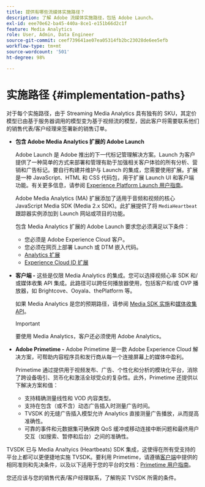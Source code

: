 ```yaml
---
title: 提供有哪些流媒体实施路径？
description: 了解 Adobe 流媒体实施路径，包括 Adobe Launch。
exl-id: eee70e62-ba45-440a-8ce1-e151b66d2c1f
feature: Media Analytics
role: User, Admin, Data Engineer
source-git-commit: ceef739641ae07ea05314fb2bc23028de6ee5efb
workflow-type: tm+mt
source-wordcount: '501'
ht-degree: 98%

---
```


# 实施路径 {#implementation-paths}

对于每个实施路径，由于 Streaming Media Analytics 具有独有的 SKU，其定价模型已由基于服务器调用的模型变为基于视频流的模型，因此客户将需要联系他们的销售代表/客户经理来签署新的销售订单。

* **包含 Adobe Media Analytics 扩展的 Adobe Launch**

   Adobe Launch 是 Adobe 推出的下一代标记管理解决方案。Launch 为客户提供了一种简单的方式来部署和管理有助于加强相关客户体验的所有分析、营销和广告标记。要自行构建并维护与 Launch 的集成，您需要使用扩展。扩展是一种 JavaScript、HTML 和 CSS 代码包，用于扩展 Launch UI 和客户端功能。有关更多信息，请参阅 [Experience Platform Launch 用户指南](https://experienceleague.adobe.com/docs/experience-platform/tags/home.html?lang=zh-Hans)。

   Adobe Media Analytics (MA) 扩展添加了适用于音频和视频的核心 JavaScript Media SDK (Media 2.x SDK)。此扩展提供了将 `MediaHeartbeat` 跟踪器实例添加到 Launch 网站或项目的功能。

   包含 Media Analytics 扩展的 Adobe Launch 要求您必须满足以下条件：
   * 您必须是 Adobe Experience Cloud 客户。
   * 您必须在网页上部署 Launch 或 DTM 嵌入代码。
   * [Analytics 扩展](https://experienceleague.adobe.com/docs/experience-platform/tags/extensions/adobe/analytics/overview.html?lang=zh-Hans)
   * [Experience Cloud ID 扩展](https://experienceleague.adobe.com/docs/experience-platform/tags/extensions/adobe/id-service/overview.html)


* **客户端 -** 这些是仅限 Media Analytics 的集成。您可以选择视频心率 SDK 和/或媒体收集 API 集成。此路径可以跨任何播放器使用，包括客户和/或 OVP 播放器，如 Brightcove、Ooyala、thePlatform 等。

   如果 Media Analytics 是您的预期路径，请参阅 [Media SDK 实施](/help/sdk-implement/setup/setup-overview.md)和[媒体收集 API](/help/media-collection-api/mc-api-overview.md)。

   >[!IMPORTANT]
   >
   >要使用 Media Analytics，客户还必须使用 Adobe Analytics。

* **Adobe Primetime -** Adobe Primetime 是一款 Adobe Experience Cloud 解决方案，可帮助内容程序员和发行商从每一个连接屏幕上的媒体中盈利。

   Primetime 通过提供用于视频发布、广告、个性化和分析的模块化平台，消除了跨设备吸引、货币化和激活全球受众的复杂性。此外，Primetime 还提供以下解决方案和值：

   * 支持精确测量线性和 VOD 内容类型。
   * 支持在包含（或不含）动态广告插入时测量广告时间。
   * TVSDK 的无缝广告插入模型允许 Analytics 直接测量广告播放，从而提高准确性。
   * 可靠的事件和元数据集可确保跨 QoS 缓冲或移动连接中断问题和最终用户交互（如搜索、暂停和后台）之间的准确性。

<!--
   * Integrated support for Nielsen DTVR (linear) with ID3 metadata and DCR with CMS metadata.
-->

TVSDK 已与 Media Analtyics (Heartbeats) SDK 集成，这使得在所有受支持的平台上都可以更便捷地实施 TVSDK。<!--Primetime also supports the partnership with Nielsen.-->要利用 Primetime，请遵循[客户端](/help/intro-to-ava/implementation-paths/client-side-path.md)中提供的相同准则和先决条件，以及以下适用于您的平台的文档：[Primetime 用户指南](https://helpx.adobe.com/cn/primetime/user-guide.html)。

您还应该与您的销售代表/客户经理联系，了解购买 TVSDK 所需的条件。
